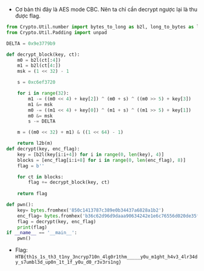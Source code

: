 - Cơ bản thì đây là AES mode CBC. Nên ta chỉ cần decrypt ngược lại là thu được flag.
```Python
from Crypto.Util.number import bytes_to_long as b2l, long_to_bytes as l2b
from Crypto.Util.Padding import unpad

DELTA = 0x9e3779b9

def decrypt_block(key, ct):
    m0 = b2l(ct[:4])
    m1 = b2l(ct[4:])
    msk = (1 << 32) - 1

    s = 0xc6ef3720

    for i in range(32):
        m1 -= ((m0 << 4) + key[2]) ^ (m0 + s) ^ ((m0 >> 5) + key[3])
        m1 &= msk
        m0 -= ((m1 << 4) + key[0]) ^ (m1 + s) ^ ((m1 >> 5) + key[1])
        m0 &= msk
        s -= DELTA

    m = ((m0 << 32) + m1) & ((1 << 64) - 1)

    return l2b(m)
def decrypt(key, enc_flag):
    key = [b2l(key[i:i+4]) for i in range(0, len(key), 4)]
    blocks = [enc_flag[i:i+8] for i in range(0, len(enc_flag), 8)]
    flag = b''

    for ct in blocks:
        flag += decrypt_block(key, ct)
    
    return flag

def pwn():
    key= bytes.fromhex('850c1413787c389e0b34437a6828a1b2')
    enc_flag= bytes.fromhex('b36c62d96d9daaa90634242e1e6c76556d020de35f7a3b248ed71351cc3f3da97d4d8fd0ebc5c06a655eb57f2b250dcb2b39c8b2000297f635ce4a44110ec66596c50624d6ab582b2fd92228a21ad9eece4729e589aba644393f57736a0b870308ff00d778214f238056b8cf5721a843')
    flag = decrypt(key, enc_flag)
    print(flag)
if __name__ == '__main__':
    pwn()
```
- Flag: `HTB{th1s_1s_th3_t1ny_3ncryp710n_4lg0r1thm_____y0u_m1ght_h4v3_4lr34dy_s7umbl3d_up0n_1t_1f_y0u_d0_r3v3rs1ng}`

